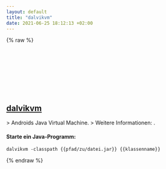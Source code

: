 ```yaml
---
layout: default
title: "dalvikvm"
date: 2021-06-25 18:12:13 +02:00
---
```

{% raw %}
<h2 id="dalvikvm">
  <a href="/de/android/dalvikvm.html">dalvikvm</a> <a href="#dalvikvm"><svg class="icon">
    <use href="/assets/images/unicode_sprite.svg#link" />
  </svg></a>
</h2>
> Androids Java Virtual Machine.
> Weitere Informationen: <https://source.android.com/devices/tech/dalvik>.

#### Starte ein Java-Programm:
```shell
dalvikvm -classpath {{pfad/zu/datei.jar}} {{klassenname}}
```
{% endraw %}